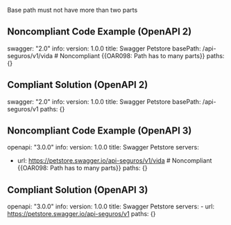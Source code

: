 Base path must not have more than two parts

Noncompliant Code Example (OpenAPI 2)
-------------------------------------

swagger: "2.0"
info:
  version: 1.0.0
  title: Swagger Petstore
basePath: /api-seguros/v1/vida \# Noncompliant {{OAR098: Path has to many parts}}
paths: {}

Compliant Solution (OpenAPI 2)
------------------------------

swagger: "2.0"
info:
    version: 1.0.0
    title: Swagger Petstore
basePath: /api-seguros/v1
paths: {}

Noncompliant Code Example (OpenAPI 3)
-------------------------------------

openapi: "3.0.0"
info:
  version: 1.0.0
  title: Swagger Petstore
servers:
  - url: https://petstore.swagger.io/api-seguros/v1/vida \# Noncompliant {{OAR098: Path has to many parts}}
paths: {}

Compliant Solution (OpenAPI 3)
------------------------------

openapi: "3.0.0"
info:
    version: 1.0.0
    title: Swagger Petstore
servers:
    - url: https://petstore.swagger.io/api-seguros/v1
paths: {}